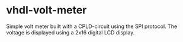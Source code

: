# vhdl-volt-meter
Simple volt meter built with a CPLD-circuit using the SPI protocol. The voltage is displayed using a 2x16 digital LCD display. 
